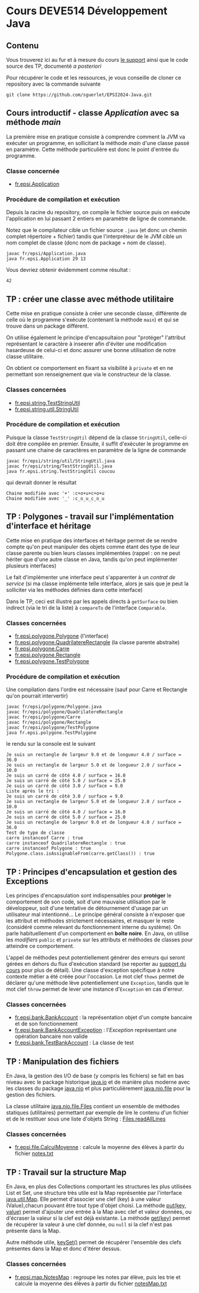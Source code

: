 # Cours DEVE514 Développement Java

## Contenu
Vous trouverez ici au fur et à mesure du cours [le support](Java%20-%20les%20fondamentaux%202023-2024.pdf) ainsi que le code source des TP, documenté _a posteriori_

Pour récupérer le code et les ressources, je vous conseille de cloner ce repository avec la commande suivante

```
git clone https://github.com/sguerlet/EPSI2024-Java.git
``` 

## Cours introductif - classe _Application_ avec sa méthode _main_

La première mise en pratique consiste à comprendre comment la JVM va exécuter un programme, en sollicitant la méthode _main_ d'une classe passé en paramètre. Cette méthode particulière est donc le point d'entrée du programme.

### Classe concernée
- [fr.epsi.Application](fr/epsi/Application.java)

###  Procédure de compilation et exécution
Depuis la racine du repository, on compile le fichier source puis on exécute l'application en lui passant 2 entiers en paramètre de ligne de commande.

Notez que le compilateur cible un fichier source `.java` (et donc un chemin complet répertoire + fichier) tandis que l'interpréteur de le JVM cible un nom complet de classe (donc nom de package + nom de classe).
```
javac fr/epsi/Application.java
java fr.epsi.Application 29 13
```
Vous devriez obtenir évidemment comme résultat :

```
42
```

## TP : créer une classe avec méthode utilitaire

Cette mise en pratique consiste à créer une seconde classe, différente de celle où le programme s'exécute (contenant la méthode `main`) et qui se trouve dans un package différent.

On utilise également le principe d'encapsultaion pour "protéger" l'attribut représentant le caractère à inseerer afin d'éviter une modification hasardeuse de celui-ci et donc assurer une bonne utilisation de notre classe utilitaire.

On obtient ce comportement en fixant sa visibilité à `private` et en ne permettant son renseignement que via le constructeur de la classe.

### Classes concernées
- [fr.epsi.string.TestStringUtil](fr/epsi/string/TestStringUtil.java)
- [fr.epsi.string.util.StringUtil](fr/epsi/string/util/StringUtil.java)

###  Procédure de compilation et exécution

Puisque la classe `TestStringUtil` dépend de la classe `StringUtil`, celle-ci doit être compilée en premier. Ensuite, il suffit d'exécuter le programme en passant une chaine de caractères en paramètre de la ligne de commande

```
javac fr/epsi/string/util/StringUtil.java
javac fr/epsi/string/TestStringUtil.java
java fr.epsi.string.TestStringUtil coucou
```

qui devrait donner le résultat

```
Chaine modifiée avec '+' :c+o+u+c+o+u
Chaine modifiée avec '_' :c_o_u_c_o_u
```

## TP : Polygones - travail sur l'implémentation d'interface et héritage

Cette mise en pratique des interfaces et héritage permet de se rendre compte qu'on peut manipuler des objets comme étant des type de leur classe parente ou bien leurs classes implémentées (rappel : on ne peut hériter que d'une autre classe en Java, tandis qu'on peut implémenter plusieurs interfaces)

Le fait d'implémenter une interface peut s'apparenter à un _contrat de service_ (si ma classe implémente telle interface, alors je sais que je peut la solliciter via les méthodes définies dans cette interface)

Dans le TP, ceci est illustré par les appels directs à `getSurface` ou bien indirect (via le tri de la liste) à `compareTo` de l'interface `Comparable`.

### Classes concernées
- [fr.epsi.polygone.Polygone](fr/epsi/polygone/Polygone.java) (l'interface)
- [fr.epsi.polygone.QuadrilatereRectangle](fr/epsi/polygone/QuadrilatereRectangle.java) (la classe parente abstraite)
- [fr.epsi.polygone.Carre](fr/epsi/polygone/Carre.java)
- [fr.epsi.polygone.Rectangle](fr/epsi/polygone/Rectangle.java)
- [fr.epsi.polygone.TestPolygone](fr/epsi/polygone/TestPolygone.java)

###  Procédure de compilation et exécution

Une compilation dans l'ordre est nécessaire (sauf pour Carre et Rectangle qu'on pourrait intervertir)

```
javac fr/epsi/polygone/Polygone.java
javac fr/epsi/polygone/QuadrilatereRectangle
javac fr/epsi/polygone/Carre
javac fr/epsi/polygone/Rectangle
javac fr/epsi/polygone/TestPolygone
java fr.epsi.polygone.TestPolygone
```

le rendu sur la console est le suivant

```
Je suis un rectangle de largeur 9.0 et de longueur 4.0 / surface = 36.0
Je suis un rectangle de largeur 5.0 et de longueur 2.0 / surface = 10.0
Je suis un carré de côté 4.0 / surface = 16.0
Je suis un carré de côté 5.0 / surface = 25.0
Je suis un carré de côté 3.0 / surface = 9.0
Liste après le tri :
Je suis un carré de côté 3.0 / surface = 9.0
Je suis un rectangle de largeur 5.0 et de longueur 2.0 / surface = 10.0
Je suis un carré de côté 4.0 / surface = 16.0
Je suis un carré de côté 5.0 / surface = 25.0
Je suis un rectangle de largeur 9.0 et de longueur 4.0 / surface = 36.0
Test de type de classe
carre instanceof Carre : true
carre instanceof QuadrilatereRectangle : true
carre instanceof Polygone : true
Polygone.class.isAssignableFrom(carre.getClass()) : true
```

## TP : Principes d'encapsulation et gestion des Exceptions

Les principes d'encapsulation sont indispensables pour **protéger** le comportement de son code, soit d'une mauvaise utilisation par le développeur, soit d'une tentative de détournement d'usage par un utilisateur mal intentionné...
Le principe général consiste à n'exposer que les attribut et méthodes strictement nécessaires, et masquer le reste (considéré comme relevant du fonctionnement interne du système). On parle habituellement d'un comportement en **boîte noire**. En Java, on utilise les _modifiers_ `public` et `private` sur les attributs et méthodes de classes pour atteindre ce comportement.

L'appel de méthodes peut potentiellement générer des erreurs qui seront gérées en dehors du flux d'exécution standard (se reporter au [support du cours](Java%20-%20les%20fondamentaux%202023-2024.pdf) pour plus de détail). Une classe d'exception spécifique à notre contexte métier a été créée pour l'occasion. Le mot clef `thows` permet de déclarer qu'une méthode lève potentiellement une `Exception`, tandis que le mot clef `throw` permet de lever une instance d'`Exception` en cas d'erreur.

### Classes concernées
- [fr.epsi.bank.BankAccount](fr/epsi/bank/BankAccount.java) : la représentation objet d'un compte bancaire et de son fonctionnement
- [fr.epsi.bank.BankAccountException](fr/epsi/bank/BankAccountException.java) : l'_Exception_ représentant une opération bancaire non valide
- [fr.epsi.bank.TestBankAccount](fr/epsi/bank/TestBankAccount.java) : La classe de test

## TP : Manipulation des fichiers

En Java, la gestion des I/O de base (y compris les fichiers) se fait en bas niveau avec le package historique [java.io](https://docs.oracle.com/en/java/javase/21/docs/api/java.base/java/io/package-summary.html) et de manière plus moderne avec les classes du package [java.nio](https://docs.oracle.com/en/java/javase/21/docs/api/java.base/java/nio/package-summary.html) et plus particulièrement [java.nio.file](https://docs.oracle.com/en/java/javase/21/docs/api/java.base/java/nio/file/package-summary.html) pour la gestion des fichiers.

La classe utilitaire [java.nio.file.Files](https://docs.oracle.com/en/java/javase/21/docs/api/java.base/java/nio/file/Files.html) contient un ensemble de méthodes statiques (utilitaires) permettant par exemple de lire le contenu d'un fichier et de le restituer sous une liste d'objets String : [Files.readAllLines](https://docs.oracle.com/en/java/javase/21/docs/api/java.base/java/nio/file/Files.html#readAllLines(java.nio.file.Path))

### Classes concernées
- [fr.epsi.file.CalculMoyenne](fr/epsi/file/CalculMoyenne.java) : calcule la moyenne des élèves à partir du fichier [notes.txt](resources/notes.txt)

## TP : Travail sur la structure Map

En Java, en plus des Collections comportant les structures les plus utilisées List et Set, une structure très utile est la Map représentée par l'interface [java.util.Map](https://docs.oracle.com/en/java/javase/21/docs/api/java.base/java/util/Map.html). Elle permet d'associer une clef (key) à une valeur (Value),chacun pouvant être tout type d'objet choisi. La méthode [put(key, value)](https://docs.oracle.com/en/java/javase/21/docs/api/java.base/java/util/Map.html#put(K,V)) permet d'ajouter une entrée à la Map avec clef et valeur données, ou d'écraser la valeur si la clef est déjà existante. La méthode [get(key)](https://docs.oracle.com/en/java/javase/21/docs/api/java.base/java/util/Map.html#get(java.lang.Object)) permet de récupérer la valeur à une clef donnée, ou `null` si la clef n'est pas présente dans la Map.

Autre méthode utile, [keySet()](https://docs.oracle.com/en/java/javase/21/docs/api/java.base/java/util/Map.html#keySet()) permet de récupérer l'ensemble des clefs présentes dans la Map et donc d'itérer dessus.

### Classes concernées
- [fr.epsi.map.NotesMap](fr/epsi/map/NotesMap.java) : regroupe les notes par élève, puis les trie et calcule la moyenne des élèves à partir du fichier [notesMap.txt](resources/notesMap.txt)